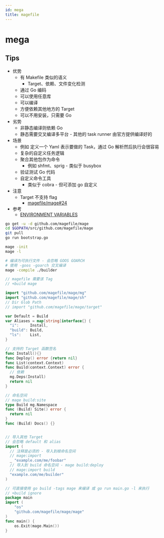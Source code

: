 ```yaml
---
id: mega
title: magefile
---
```


# mega

## Tips
* 优势
  * 有 Makefile 类似的语义
    * Target、依赖、文件变化检测
  * 通过 Go 编码
  * 可以使用任意库
  * 可以编译
  * 方便依赖其他地方的 Target
  * 可以不用安装，只需要 Go
* 劣势
  * 非静态编译则依赖 Go
  * 静态需要交叉编译多平台 - 其他的 task runner 由官方提供编译好的
* 场景
  * 例如 定义一个 Yaml 表示要做的 Task，通过 Go 解析然后执行会很容易
  * 复杂的自定义任务逻辑
  * 聚合其他包作为命令
    * 例如 shfmt、sprig - 类似于 busybox
  * 验证测试 Go 代码
  * 自定义命令工具
    * 类似于 cobra - 但可添加 go 自定义
* 注意
  * Target 不支持 flag
    * [magefile/mage#24](https://github.com/magefile/mage/issues/24)
* 参考
  * [ENVIRONMENT VARIABLES](https://magefile.org/environment/)

```bash
go get -u -d github.com/magefile/mage
cd $GOPATH/src/github.com/magefile/mage
git pull
go run bootstrap.go

mage -init
mage -l

# 编译为可执行文件 - 会忽略 GOOS GOARCH
# 使用 -goos -goarch 交叉编译
mage -compile ./builder
```

```go
// magefile 需要该 Tag
// +build mage

import "github.com/magefile/mage/mg"
import "github.com/magefile/mage/sh"
// Dir Glob Path
// import "github.com/magefile/mage/target"

var Default = Build
var Aliases = map[string]interface{} {
  "i":     Install,
  "build": Build,
  "ls":    List,
}

// 支持的 Target 函数签名
func Install(){}
func Deploy() error {return nil}
func List(context.Context)
func Build(context.Context) error {
  // 依赖
  mg.Deps(Install)
  return nil
}

// 命名空间
// mage build:site
type Build mg.Namespace
func (Build) Site() error {
  return nil
}
func (Build) Docs() {}


// 导入其他 Target
// 会忽略 default 和 alias
import (
  // 注释是必须的 - 导入到根命名空间
  // mage:import
  _ "example.com/me/foobar" 
  // 导入到 build 命名空间 - mage build:deploy
  // mage:import build
  "example.com/me/builder"
)

// 可直接使用 go build -tags mage 来编译 或 go run main.go -l 来执行
// +build ignore
package main
import (
	"os"
	"github.com/magefile/mage/mage"
)
func main() {
	os.Exit(mage.Main())
}
```
